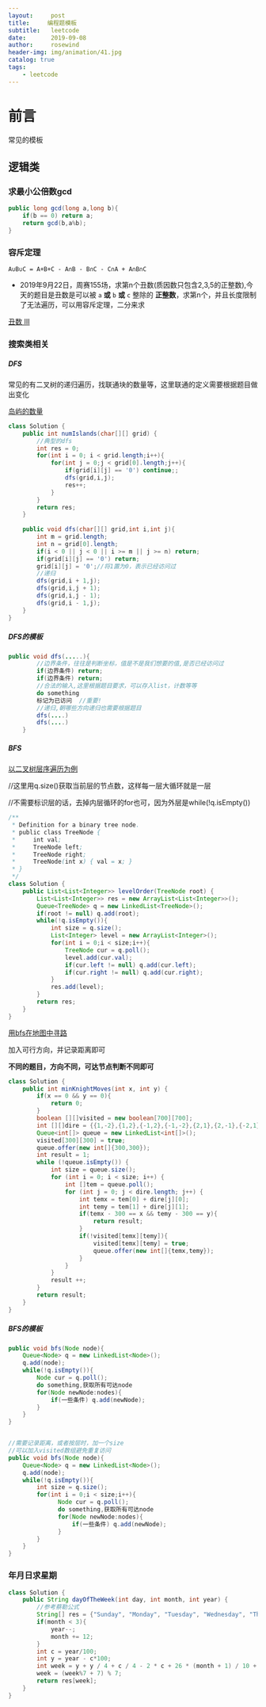 ```yaml
---
layout:     post
title:     编程题模板
subtitle:   leetcode
date:       2019-09-08
author:     rosewind
header-img: img/animation/41.jpg
catalog: true
tags:
    - leetcode
---
```


# 前言

常见的模板

## 逻辑类

### 求最小公倍数gcd

```java
public long gcd(long a,long b){
    if(b == 0) return a;
    return gcd(b,a%b);
}
```

### 容斥定理

```
A∪B∪C = A+B+C - A∩B - B∩C - C∩A + A∩B∩C
```

- 2019年9月22日，周赛155场，求第n个丑数(质因数只包含2,3,5的正整数),今天的题目是丑数是可以被 `a` **或** `b` **或** `c` 整除的 **正整数**，求第n个，并且长度限制了无法遍历，可以用容斥定理，二分来求

[丑数 III](https://leetcode-cn.com/contest/weekly-contest-155/problems/ugly-number-iii/)

### 搜索类相关

##### DFS

常见的有二叉树的递归遍历，找联通块的数量等，这里联通的定义需要根据题目做出变化

[岛屿的数量](https://leetcode-cn.com/problems/number-of-islands/submissions/)

```java
class Solution {
    public int numIslands(char[][] grid) {
        //典型的dfs
        int res = 0;
        for(int i = 0; i < grid.length;i++){
            for(int j = 0;j < grid[0].length;j++){
                if(grid[i][j] == '0') continue;;
                dfs(grid,i,j);
                res++;
            }
        }
        return res;
    }
    
    public void dfs(char[][] grid,int i,int j){
        int m = grid.length;
        int n = grid[0].length;
        if(i < 0 || j < 0 || i >= m || j >= n) return;
        if(grid[i][j] == '0') return;
        grid[i][j] = '0';//将1置为0，表示已经访问过
        //递归
        dfs(grid,i + 1,j);
        dfs(grid,i,j + 1);
        dfs(grid,i,j - 1);
        dfs(grid,i - 1,j);
    }
}
```

##### DFS的模板

```java
public void dfs(.....){
    	//边界条件，往往是判断坐标，值是不是我们想要的值,是否已经访问过
        if(边界条件) return;
    	if(边界条件) return;
    	//合法的输入,这里根据题目要求，可以存入list，计数等等
    	do something
    	标记为已访问	//重要!
        //递归,朝哪些方向递归也需要根据题目
    	dfs(....)
        dfs(....)
    }
```



##### BFS

[以二叉树层序遍历为例](https://leetcode-cn.com/problems/binary-tree-level-order-traversal/)

//这里用q.size()获取当前层的节点数，这样每一层大循环就是一层

//不需要标识层的话，去掉内层循环的for也可，因为外层是while(!q.isEmpty())

```java
/**
 * Definition for a binary tree node.
 * public class TreeNode {
 *     int val;
 *     TreeNode left;
 *     TreeNode right;
 *     TreeNode(int x) { val = x; }
 * }
 */
class Solution {
    public List<List<Integer>> levelOrder(TreeNode root) {
        List<List<Integer>> res = new ArrayList<List<Integer>>();
        Queue<TreeNode> q = new LinkedList<TreeNode>();
        if(root != null) q.add(root);
        while(!q.isEmpty()){
            int size = q.size();
            List<Integer> level = new ArrayList<Integer>();
            for(int i = 0;i < size;i++){
                TreeNode cur = q.poll();
                level.add(cur.val);
                if(cur.left != null) q.add(cur.left);
                if(cur.right != null) q.add(cur.right);
            }
            res.add(level);
        }
        return res;
    }
}
```

[用bfs在地图中寻路](https://leetcode-cn.com/contest/biweekly-contest-9/problems/minimum-knight-moves/)

加入可行方向，并记录距离即可

**不同的题目，方向不同，可达节点判断不同即可**

```java
class Solution {
    public int minKnightMoves(int x, int y) {
        if(x == 0 && y == 0){
			return 0;
		}
		boolean [][]visited = new boolean[700][700];
		int [][]dire = {{1,-2},{1,2},{-1,2},{-1,-2},{2,1},{2,-1},{-2,1},{-2,-1}};
		Queue<int[]> queue = new LinkedList<int[]>();
		visited[300][300] = true;
		queue.offer(new int[]{300,300});
		int result = 1;
		while (!queue.isEmpty()) {
			int size = queue.size();
			for (int i = 0; i < size; i++) {
				int []tem = queue.poll();
				for (int j = 0; j < dire.length; j++) {
					int temx = tem[0] + dire[j][0];
					int temy = tem[1] + dire[j][1];
					if(temx - 300 == x && temy - 300 == y){
						return result;
					}
					if(!visited[temx][temy]){
						visited[temx][temy] = true;
						queue.offer(new int[]{temx,temy});
					}
				}
			}
			result ++;
		}
		return result;
    }
}
```

##### BFS的模板

```java
public void bfs(Node node){
    Queue<Node> q = new LinkedList<Node>();
    q.add(node);
    while(!q.isEmpty()){
        Node cur = q.poll();
        do something,获取所有可达node
        for(Node newNode:nodes){
            if(一些条件) q.add(newNode);
        }
    }
}


//需要记录距离，或者按层时，加一个size
//可以加入visited数组避免重复访问
public void bfs(Node node){
    Queue<Node> q = new LinkedList<Node>();
    q.add(node);
    while(!q.isEmpty()){
        int size = q.size();
        for(int i = 0;i < size;i++){
              Node cur = q.poll();
              do something,获取所有可达node
              for(Node newNode:nodes){
                  if(一些条件) q.add(newNode);
              }
        }
    }
}
```

### 年月日求星期

```java
class Solution {
    public String dayOfTheWeek(int day, int month, int year) {
        //参考蔡勒公式
        String[] res = {"Sunday", "Monday", "Tuesday", "Wednesday", "Thursday", "Friday", "Saturday"};
        if(month < 3){
            year--;
            month += 12;
        }
        int c = year/100;
        int y = year - c*100;
        int week = y + y / 4 + c / 4 - 2 * c + 26 * (month + 1) / 10 + day - 1;
        week = (week%7 + 7) % 7;
        return res[week];
    }
}
```

